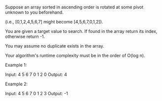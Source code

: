 Suppose an array sorted in ascending order is rotated at some pivot unknown to you beforehand.

(i.e., [0,1,2,4,5,6,7] might become [4,5,6,7,0,1,2]).

You are given a target value to search. If found in the array return its index, otherwise return -1.

You may assume no duplicate exists in the array.

Your algorithm's runtime complexity must be in the order of O(log n).

Example 1:

Input:
4 5 6 7 0 1 2
0
Output: 4

Example 2:

Input:
4 5 6 7 0 1 2
3
Output: -1
